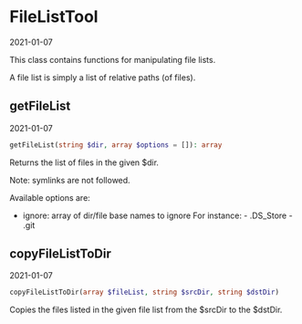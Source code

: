 FileListTool
=====================
2021-01-07



This class contains functions for manipulating file lists.

A file list is simply a list of relative paths (of files).





getFileList
-------------
2021-01-07


```php
getFileList(string $dir, array $options = []): array
```

Returns the list of files in the given $dir.

Note: symlinks are not followed.

Available options are:
- ignore: array of dir/file base names to ignore
     For instance:
         - .DS_Store
         - .git






copyFileListToDir
-------------
2021-01-07


```php
copyFileListToDir(array $fileList, string $srcDir, string $dstDir)
```

Copies the files listed in the given file list from the $srcDir to the $dstDir.

